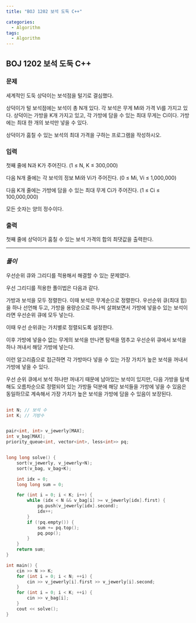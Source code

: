 ```yaml
---
title: "BOJ 1202 보석 도둑 C++"

categories:
  - Algorithm
tags:
  - Algorithm
---
```


## BOJ 1202 보석 도둑 C++

### 문제

세계적인 도둑 상덕이는 보석점을 털기로 결심했다.

상덕이가 털 보석점에는 보석이 총 N개 있다. 각 보석은 무게 Mi와 가격 Vi를 가지고 있다. 상덕이는 가방을 K개 가지고 있고, 각 가방에 담을 수 있는 최대 무게는 Ci이다. 가방에는 최대 한 개의 보석만 넣을 수 있다.

상덕이가 훔칠 수 있는 보석의 최대 가격을 구하는 프로그램을 작성하시오.

### 입력

첫째 줄에 N과 K가 주어진다. (1 ≤ N, K ≤ 300,000)

다음 N개 줄에는 각 보석의 정보 Mi와 Vi가 주어진다. (0 ≤ Mi, Vi ≤ 1,000,000)

다음 K개 줄에는 가방에 담을 수 있는 최대 무게 Ci가 주어진다. (1 ≤ Ci ≤ 100,000,000)

모든 숫자는 양의 정수이다.

### 출력

첫째 줄에 상덕이가 훔칠 수 있는 보석 가격의 합의 최댓값을 출력한다.

---

### _풀이_

우선순위 큐와 그리디를 적용해서 해결할 수 있는 문제였다.

우선 그리디를 적용한 풀이법은 다음과 같다.

가방과 보석을 모두 정렬한다. 이때 보석은 무게순으로 정렬한다.
우선순위 큐(최대 힙)을 하나 선언해 두고, 가방을 용량순으로 하나씩 살펴보면서 가방에 넣을수 있는 보석이라면 우선순위 큐에 모두 넣는다.

이때 우선 순위큐는 가치별로 정렬되도록 설정한다.

이후 가방에 넣을수 없는 무게의 보석을 만나면 탐색을 멈추고 우선순위 큐에서 보석을 하나 꺼내서 해당 가방에 넣는다.

이런 알고리즘으로 접근하면 각 가방마다 넣을 수 있는 가장 가치가 높은 보석을 꺼내서 가방에 넣을 수 있다.

우선 순위 큐에서 보석 하나만 꺼내기 때문에 남아있는 보석이 있지만, 다음 가방을 탐색해도 오름차순으로 정렬되어 있는 가방들 덕분에 해당 보석들을 가방에 넣을 수 있음은 동일하므로 계속해서 가장 가치가 높은 보석을 가방에 담을 수 있음이 보장된다.

```c++

int N; // 보석 수
int K; // 가방수


pair<int, int> v_jewerly[MAX];
int v_bag[MAX];
priority_queue<int, vector<int>, less<int>> pq;


long long solve() {
    sort(v_jewerly, v_jewerly+N);
    sort(v_bag, v_bag+K);

    int idx = 0;
    long long sum = 0;

    for (int i = 0; i < K; i++) {
        while (idx < N && v_bag[i] >= v_jewerly[idx].first) {
            pq.push(v_jewerly[idx].second);
            idx++;
        }
        if (!pq.empty()) {
            sum += pq.top();
            pq.pop();
        }
    }
    return sum;
}

int main() {
    cin >> N >> K;
    for (int i = 0; i < N; ++i) {
        cin >> v_jewerly[i].first >> v_jewerly[i].second;
    }
    for (int i = 0; i < K; ++i) {
        cin >> v_bag[i];
    }
    cout << solve();
}

```
